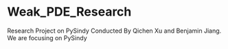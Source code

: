 # Weak_PDE_Research
Research Project on PySindy Conducted By Qichen Xu and Benjamin Jiang.
We are focusing on PySindy
